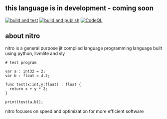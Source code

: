 ## this language is in development - coming soon 

[![build and test](https://github.com/nitro-lang/nitro/actions/workflows/test.yml/badge.svg)](https://github.com/nitro-lang/nitro/actions/workflows/test.yml)
[![build and publish](https://github.com/nitro-lang/nitro/actions/workflows/build.yml/badge.svg)](https://github.com/nitro-lang/nitro/actions/workflows/build.yml)
[![CodeQL](https://github.com/nitro-lang/nitro/actions/workflows/github-code-scanning/codeql/badge.svg)](https://github.com/nitro-lang/nitro/actions/workflows/github-code-scanning/codeql)

## about nitro
nitro is a general purpose jit compiled language programming language built using python, llvmlite and sly
```
# test program

var a : int32 = 2;
var b : float = 4.2;

func test(x:int,y:float) : float {
  return x + y * 2;
}

print(test(a,b));
```

nitro focuses on speed and optimization for more efficient software 

